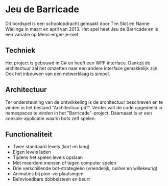 Jeu de Barricade
================

Dit bordspel is een schoolopdracht gemaakt door Tim Slot en Nanne Wielinga in maart en april van 2013. Het spel heet Jeu de Barricade en is een variatie op Mens-erger-je-niet.

Techniek
--------
Het project is gebouwd in C# en heeft een WPF interface. Dankzij de architectuur zal het omzetten naar een andere interface gemakkelijk zijn. Ook het inbouwen van een netwerklaag is simpel.

Architectuur
------------
Ter ondersteuning van de ontwikkeling is de architectuur beschreven en te vinden in het bestand "Architectuur.pdf". Verder valt de code opgedeeld in namespaces te vinden in het "Barricade"-project. Daarnaast is er een console-applicatie waarin bots zelf spelen.

Functionaliteit
---------------

*   Twee standaard levels (kort en lang) 
*   Eigen levels laden
*   Tijdens het spelen levels opslaan
*   Met meerdere mensen of tegen computer spelen
*   Drie verschillende bot-strategieën (vriendelijk, rusher en willekeurig)
*   Animaties bij pion-verplaatsingen
*   Beïnvloedbare dobbelsteen en beurt
